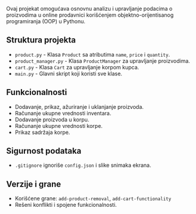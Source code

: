 Ovaj projekat omogućava osnovnu analizu i upravljanje podacima o proizvodima u online prodavnici korišćenjem objektno-orijentisanog programiranja (OOP) u Pythonu.

## Struktura projekta

- `product.py` - Klasa `Product` sa atributima `name`, `price` i `quantity`.
- `product_manager.py` - Klasa `ProductManager` za upravljanje proizvodima.
- `cart.py` - Klasa `Cart` za upravljanje korpom kupca.
- `main.py` - Glavni skript koji koristi sve klase.

## Funkcionalnosti

- Dodavanje, prikaz, ažuriranje i uklanjanje proizvoda.
- Računanje ukupne vrednosti inventara.
- Dodavanje proizvoda u korpu.
- Računanje ukupne vrednosti korpe.
- Prikaz sadržaja korpe.

## Sigurnost podataka

- `.gitignore` ignoriše `config.json` i slike snimaka ekrana.

## Verzije i grane

- Korišćene grane: `add-product-removal`, `add-cart-functionality`
- Rešeni konflikti i spojene funkcionalnosti.
